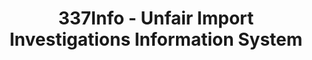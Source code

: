 ---
layout: default
bigquery: https://console.cloud.google.com/bigquery?p=patents-public-data&d=usitc_investigations&page=dataset&project=sheets-management-319211
citation: US International Trade Commission 337Info Unfair Import Investigations Information
  System
contributors: US International Trade Comission
cost: None
description: US International Trade Commission 337Info Unfair Import Investigations
  Information System contains data on investigations done under Section 337. Section
  337 declares the infringement of certain statutory intellectual property rights
  and other forms of unfair competition in import trade to be unlawful practices.
  Most Section 337 investigations involve allegations of patent or registered trademark
  infringement.
documentation: FAQ and tutorial available on the site
last_edit: Mon, 04 Apr 2022 19:10:40 GMT
location: https://pubapps2.usitc.gov/337external/
maintained_by: US International Trade Comission
schema_fields: '[''finalIdOnViolationDue'', ''teoIdIssueDate'', ''aljAssigned'', ''respondent'',
  ''investigationNo'', ''investigationTermDate'', ''teoReliefGranted'', ''scheduledEndDateEvidHear'',
  ''scheduledStartDateEvidHear'', ''endDateMarkmanHearing'', ''currentStatus'', ''currentActiveALJ'',
  ''htsNumbers'', ''issueDateOtherNonFinal'', ''dateCreated'', ''finalDetViolation'',
  ''ouiiAttorney'', ''id'', ''teoIdDueDate'', ''title'', ''ouiiParticipation'', ''gcAttorney'',
  ''investigationType'', ''markmanHearing'', ''lastUpdated'', ''copyrightNumbers'',
  ''actualStartDateEvidHear'', ''patentNumbers'', ''internalRemand'', ''trademarkNumbers'',
  ''invUnfairAct'', ''complainant'', ''dateOfPublicationFrNotice'', ''startDateMarkmanHearing'',
  ''reportingRequirements'', ''dateComplaintFiled'', ''finalDetNoViolation'', ''targetDate'',
  ''cafcAppeals'', ''teoProceedingInvolved'', ''finalIdOnViolationIssue'', ''publication_number'',
  ''patentNumber'', ''docketNo'', ''actualEndDateEvidHear'']'
shortname: unfair_import_investigations
tags:
- import
- legal
- trade
timeframe: 2008-2021 (prior to 2008 downloadable as a JSON file)
title: 337Info - Unfair Import Investigations Information System
uuid: 2721f5ec-e599-4890-9265-9706719fc71e
---